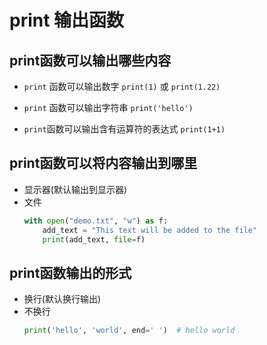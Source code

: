 # print 输出函数

## print函数可以输出哪些内容

- `print` 函数可以输出数字 `print(1)` 或 `print(1.22)`

- `print` 函数可以输出字符串 `print('hello')`

- `print`函数可以输出含有运算符的表达式 `print(1+1)`

## print函数可以将内容输出到哪里

- 显示器(默认输出到显示器)
- 文件
    ```python
    with open("demo.txt", "w") as f:
        add_text = "This text will be added to the file"
        print(add_text, file=f)
    ```

## print函数输出的形式

- 换行(默认换行输出)
- 不换行
  ```python
  print('hello', 'world', end=' ')  # hello world 
  ```
